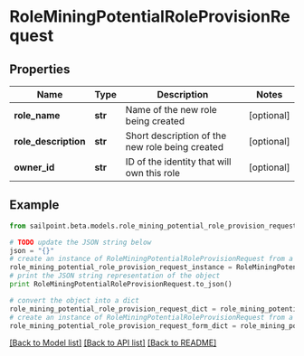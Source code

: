 # RoleMiningPotentialRoleProvisionRequest


## Properties
Name | Type | Description | Notes
------------ | ------------- | ------------- | -------------
**role_name** | **str** | Name of the new role being created | [optional] 
**role_description** | **str** | Short description of the new role being created | [optional] 
**owner_id** | **str** | ID of the identity that will own this role | [optional] 

## Example

```python
from sailpoint.beta.models.role_mining_potential_role_provision_request import RoleMiningPotentialRoleProvisionRequest

# TODO update the JSON string below
json = "{}"
# create an instance of RoleMiningPotentialRoleProvisionRequest from a JSON string
role_mining_potential_role_provision_request_instance = RoleMiningPotentialRoleProvisionRequest.from_json(json)
# print the JSON string representation of the object
print RoleMiningPotentialRoleProvisionRequest.to_json()

# convert the object into a dict
role_mining_potential_role_provision_request_dict = role_mining_potential_role_provision_request_instance.to_dict()
# create an instance of RoleMiningPotentialRoleProvisionRequest from a dict
role_mining_potential_role_provision_request_form_dict = role_mining_potential_role_provision_request.from_dict(role_mining_potential_role_provision_request_dict)
```
[[Back to Model list]](../README.md#documentation-for-models) [[Back to API list]](../README.md#documentation-for-api-endpoints) [[Back to README]](../README.md)



